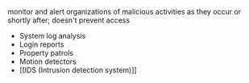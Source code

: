 monitor and alert organizations of malicious activities as they occur or shortly after; doesn't prevent access
- System log analysis
- Login reports
- Property patrols
- Motion detectors
- [[IDS (Intrusion detection system)]]